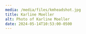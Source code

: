 ```yaml
---
media: /media/files/kmheadshot.jpg
title: Karline Moeller
alt: Photo of Karline Moeller
date: 2024-05-14T10:53:00-0500
---
```

